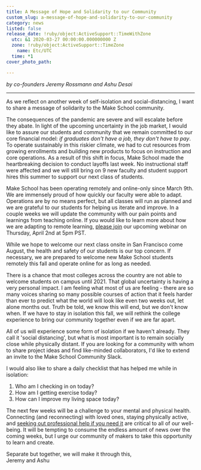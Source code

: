 ```yaml
---
title: A Message of Hope and Solidarity to our Community
custom_slug: a-message-of-hope-and-solidarity-to-our-community
category: news
listed: false
release_date: !ruby/object:ActiveSupport::TimeWithZone
  utc: &1 2020-03-27 00:00:00.000000000 Z
  zone: !ruby/object:ActiveSupport::TimeZone
    name: Etc/UTC
  time: *1
cover_photo_path: 

---
```

_by co-founders Jeremy Rossmann and Ashu Desai_

---

As we reflect on another week of self-isolation and social-distancing, I want to share a message of solidarity to the Make School community.

The consequences of the pandemic are severe and will escalate before they abate. In light of the upcoming uncertainty in the job market, I would like to assure our students and community that we remain committed to our core financial model: *if graduates don't have a job, they don't have to pay*.  To operate sustainably in this riskier climate, we had to cut resources from growing enrollments and building new products to focus on instruction and core operations. As a result of this shift in focus, Make School made the heartbreaking decision to conduct layoffs last week. No instructional staff were affected and we will still bring on 9 new faculty and student support hires this summer to support our next class of students.

Make School has been operating remotely and online-only since March 9th. We are immensely proud of how quickly our faculty were able to adapt. Operations are by no means perfect, but all classes will run as planned and we are grateful to our students for helping us iterate and improve. In a couple weeks we will update the community with our pain points and learnings from teaching online. If you would like to learn more about how we are adapting to remote learning, [please join](https://apply.makeschool.com/register/?id=91e6d3fa-b86f-40d1-a237-438c6023d932) our upcoming webinar on Thursday, April 2nd at 5pm PST.

While we hope to welcome our next class onsite in San Francisco come August, the health and safety of our students is our top concern. If necessary, we are prepared to welcome new Make School students remotely this fall and operate online for as long as needed.

There is a chance that most colleges across the country are not able to welcome students on campus until 2021. That global uncertainty is having a very personal impact. I am feeling what most of us are feeling - there are so many voices sharing so many possible courses of action that it feels harder than ever to predict what the world will look like even two weeks out, let alone months out. Truth be told, we know this will end, but we don't know when. If we have to stay in isolation this fall, we will rethink the college experience to bring our community together even if we are far apart.

All of us will experience some form of isolation if we haven't already. They call it 'social distancing', but what is most important is to remain socially close while physically distant. If you are looking for a community with whom to share project ideas and find like-minded collaborators, I'd like to extend an invite to the Make School Community Slack.

I would also like to share a daily checklist that has helped me while in isolation:

1.  Who am I checking in on today? 
2.  How am I getting exercise today? 
3.  How can I improve my living space today?

The next few weeks will be a challenge to your mental and physical health. Connecting (and reconnecting) with loved ones, staying physically active, and [seeking out professional help if you need it](https://www.betterhelp.com/) are critical to all of our well-being. It will be tempting to consume the endless amount of news over the coming weeks, but I urge our community of makers to take this opportunity to learn and create.

Separate but together, we will make it through this,  
Jeremy and Ashu